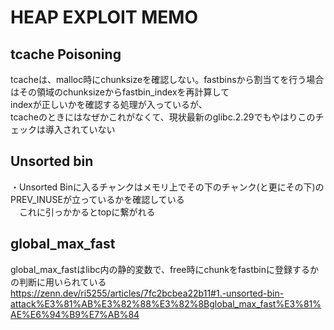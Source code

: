 # HEAP EXPLOIT MEMO

## tcache Poisoning
tcacheは、malloc時にchunksizeを確認しない。fastbinsから割当てを行う場合はその領域のchunksizeからfastbin_indexを再計算して  
indexが正しいかを確認する処理が入っているが、  
tcacheのときにはなぜかこれがなくて、現状最新のglibc.2.29でもやはりこのチェックは導入されていない  
  
## Unsorted bin
・Unsorted Binに入るチャンクはメモリ上でその下のチャンク(と更にその下)のPREV_INUSEが立っているかを確認している  
　これに引っかかるとtopに繋がれる  

## global_max_fast
global_max_fastはlibc内の静的変数で、free時にchunkをfastbinに登録するかの判断に用いられている  
https://zenn.dev/ri5255/articles/7fc2bcbea22b11#1.-unsorted-bin-attack%E3%81%AB%E3%82%88%E3%82%8Bglobal_max_fast%E3%81%AE%E6%94%B9%E7%AB%84
